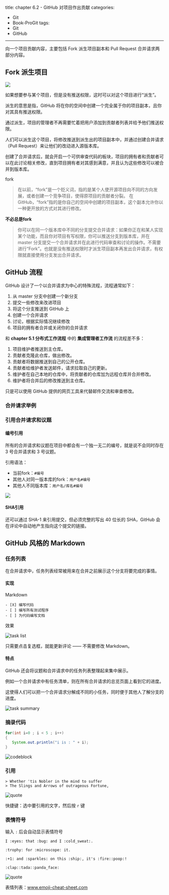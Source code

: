 title: chapter 6.2 - GitHub 对项目作出贡献
categories:
  - Git
  - Book-ProGit
tags:
  - Git
  - GitHub

---

向一个项目贡献内容，主要包括 Fork 派生项目副本和 Pull Request 合并请求两部分内容。

<!--more-->

## Fork 派生项目

![](https://git-scm.com/book/en/v2/images/forkbutton.png)

如果想要参与某个项目，但是没有推送权限，这时可以对这个项目进行“派生”。 

派生的意思是指，GitHub 将在你的空间中创建一个完全属于你的项目副本，且你对其具有推送权限。

通过派生，项目的管理者不再需要忙着把用户添加到贡献者列表并给予他们推送权限。 

人们可以派生这个项目，将修改推送到派生出的项目副本中，并通过创建合并请求（Pull Request）来让他们的改动进入源版本库。

创建了合并请求后，就会开启一个可供审查代码的板块，项目的拥有者和贡献者可以在此讨论相关修改，直到项目拥有者对其感到满意，并且认为这些修改可以被合并到版本库。

fork
> 在以前，“fork”是一个贬义词，指的是某个人使开源项目向不同的方向发展，或者创建一个竞争项目，使得原项目的贡献者分裂。 在 GitHub，“fork”指的是你自己的空间中创建的项目副本，这个副本允许你以一种更开放的方式对其进行修改。

**不必总是fork**
> 你可以在同一个版本库中不同的分支提交合并请求：如果你正在和某人实现某个功能，而且你对项目有写权限，你可以推送分支到版本库，并在 master 分支提交一个合并请求并在此进行代码审查和讨论的操作。不需要进行“Fork”。也就是没有推送权限时才派生项目副本再发出合并请求，有权限就直接使用分支发出合并请求。

## GitHub 流程

GitHub 设计了一个以合并请求为中心的特殊流程，流程通常如下：

1. 从 master 分支中创建一个新分支
2. 提交一些修改来改进项目
3. 将这个分支推送到 GitHub 上
4. 创建一个合并请求
5. 讨论，根据实际情况继续修改
6. 项目的拥有者合并或关闭你的合并请求

和 **chapter 5.1 分布式工作流程** 中的 **集成管理者工作流** 的流程差不多：

1. 项目维护者推送到主仓库。 
1. 贡献者克隆此仓库，做出修改。 
1. 贡献者将数据推送到自己的公开仓库。 
1. 贡献者给维护者发送邮件，请求拉取自己的更新。 
1. 维护者在自己本地的仓库中，将贡献者的仓库加为远程仓库并合并修改。 
1. 维护者将合并后的修改推送到主仓库。

只是可以使用 GitHub 提供的网页工具来代替邮件交流和审查修改。

### 合并请求举例



### 引用合并请求和议题

#### 编号引用

所有的合并请求和议题在项目中都会有一个独一无二的编号，就是说不会同时存在 3 号合并请求和 3 号议题。

引用语法：
* 当前fork：`#编号`
* 其他人对同一版本库的fork：`用户名#编号`
* 其他人不同版本库：`用户名/库名#编号`

![](https://www.git-scm.com/book/en/v2/images/mentions-01-syntax.png)

#### SHA引用

还可以通过 SHA-1 来引用提交，但必须完整的写出 40 位长的 SHA，GitHub 会在评论中自动地产生指向这个提交的链接。

## GitHub 风格的 Markdown

### 任务列表

在合并请求中，任务列表经常被用来在合并之前展示这个分支将要完成的事情。

#### 实现

Markdown

```
- [X] 编写代码
- [ ] 编写所有测试程序
- [ ] 为代码编写文档
```

效果

![task list](https://www.git-scm.com/book/en/v2/images/markdown-02-tasks.png)

只需要点击复选框，就能更新评论 —— 不需要修改 Markdown。

#### 特点

GitHub 还会将议题和合并请求中的任务列表整理起来集中展示。

例如一个合并请求中有任务清单，则在所有合并请求的总览页面上看到它的进度。

这使得人们可以把一个合并请求分解成不同的小任务，同时便于其他人了解分支的进度。

![task summary](https://www.git-scm.com/book/en/v2/images/markdown-03-task-summary.png)


### 摘录代码

```java
for(int i=0 ; i < 5 ; i++)
{
   System.out.println("i is : " + i);
}
```

![codeblock](https://www.git-scm.com/book/en/v2/images/markdown-04-fenced-code.png)

### 引用

```
> Whether 'tis Nobler in the mind to suffer
> The Slings and Arrows of outrageous Fortune,
```

![quote](https://www.git-scm.com/book/en/v2/images/markdown-05-quote.png)

快捷键：选中要引用的文字，然后按 `r` 键

### 表情符号

输入 `:` 后会自动显示表情符号

```
I :eyes: that :bug: and I :cold_sweat:.

:trophy: for :microscope: it.

:+1: and :sparkles: on this :ship:, it's :fire::poop:!

:clap::tada::panda_face:
```

![quote](https://www.git-scm.com/book/en/v2/images/markdown-07-emoji.png)

表情列表：www.emoji-cheat-sheet.com
